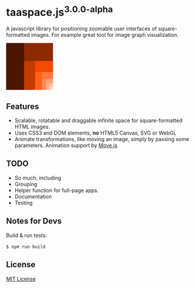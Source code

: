 # taaspace.js<sup>3.0.0-alpha</sup>

A javascript library for positioning zoomable user interfaces of square-formatted images. For example great tool for image graph visualization.

![taaspace.js Logo](docs/taaspace-logo-128.png?raw=true)

## Features

- Scalable, rotatable and draggable infinite space for square-formatted HTML images.
- Uses CSS3 and DOM elements, **no** HTML5 Canvas, SVG or WebGL
- Animate transformations, like moving an image, simply by passing some parameters. Animation support by [Move.js](http://visionmedia.github.io/move.js/)

## TODO

- So much, including
- Grouping
- Helper function for full-page apps.
- Documentation
- Testing

## Notes for Devs

Build & run tests:

    $ npm run build


## License

[MIT License](../blob/master/LICENSE)

